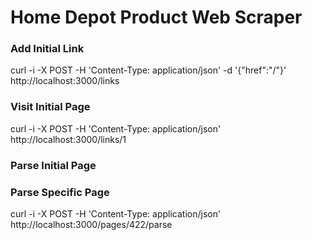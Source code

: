 # Home Depot Product Web Scraper


### Add Initial Link
curl -i -X POST -H 'Content-Type: application/json' -d '{"href":"/"}' http://localhost:3000/links

### Visit Initial Page
curl -i -X POST -H 'Content-Type: application/json' http://localhost:3000/links/1

### Parse Initial Page



### Parse Specific Page
curl -i -X POST -H 'Content-Type: application/json' http://localhost:3000/pages/422/parse